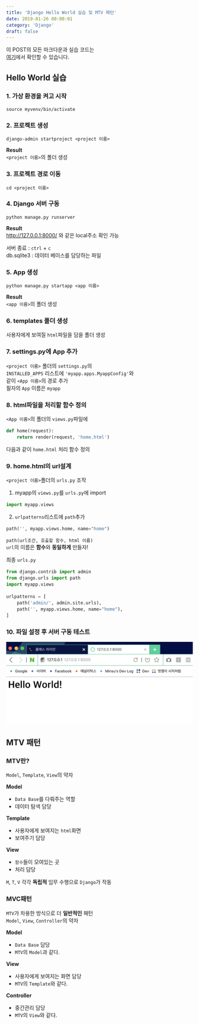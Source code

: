 ```yaml
---
title: 'Django Hello World 실습 및 MTV 패턴'
date: 2019-01-26 00:00:01
category: 'Django'
draft: false
---
```


이 POST의 모든 마크다운과 실습 코드는<br/>
[여기](https://github.com/LikeLionSCH/LikeLion_Study_Summary)에서 확인할 수 있습니다.

## Hello World 실습

### 1. 가상 환경을 켜고 시작

```
source myvenv/bin/activate
```

### 2. 프로젝트 생성

```
django-admin startproject <project 이름>
```

**Result**<br/>
`<project 이름>`의 폴더 생성

### 3. 프로젝트 경로 이동

```
cd <project 이름>
```

### 4. Django 서버 구동

```
python manage.py runserver
```

**Result**<br/>
http://127.0.0.1:8000/ 와 같은 local주소 확인 가능

서버 종료 : `ctrl` + `c`<br/>
db.sqlite3 : 데이터 베이스를 담당하는 파일<br/>

### 5. App 생성

```
python manage.py startapp <app 이름>
```

**Result**<br/>
`<app 이름>`의 폴더 생성

### 6. templates 폴더 생성<br/>

사용자에게 보여질 `html`파일을 담을 폴더 생성

### 7. settings.py에 App 추가

`<project 이름>` 폴더의 `settings.py`의<br/>
`INSTALLED_APPS` 리스트에 `'myapp.apps.MyappConfig'`와<br/>
같이 `<App 이름>`의 경로 추가<br/>
필자의 `App` 이름은 `myapp`

### 8. html파일을 처리할 함수 정의<br/>

`<App 이름>`의 폴더의 `views.py`파일에

```python
def home(request):
    return render(request, 'home.html')
```

다음과 같이 `home.html` 처리 함수 정의

### 9. home.html의 url설계

`<project 이름>`폴더의 `urls.py` 조작

1. myapp의 `views.py`를 `urls.py`에 import

```python
import myapp.views
```

2. `urlpatterns`리스트에 `path`추가

```python
path('', myapp.views.home, name="home")
```

`path(url조건, 호출할 함수, html 이름)`<br/>
`url`의 이름은 **함수**와 **동일하게** 만들자!

최종 `urls.py`

```python
from django.contrib import admin
from django.urls import path
import myapp.views

urlpatterns = [
    path('admin/', admin.site.urls),
    path('', myapp.views.home, name="home"),
]
```

### 10. 파일 설정 후 서버 구동 테스트<br/>

<img src="./images/2019-01-26/1.png" width="600" height="auto">

## MTV 패턴

### MTV란?

`Model`, `Template`, `View`의 약자<br/>

**Model**

- `Data Base`를 다뤄주는 역할
- 데이터 탐색 담당

**Template**

- 사용자에게 보여지는 `html`화면
- 보여주기 담당

**View**

- `함수`들이 모여있는 곳
- 처리 담당

`M`, `T`, `V` 각각 **독립적** 임무 수행으로 `Django`가 작동

### MVC패턴

`MTV`가 차용한 방식으로 더 **일반적인** 패턴<br/>
`Model`, `View`, `Controller`의 약자

**Model**

- `Data Base` 담당
- `MTV`의 `Model`과 같다.

**View**

- 사용자에게 보여지는 화면 담당
- `MTV`의 `Template`와 같다.

**Controller**

- 중간관리 담당
- `MTV`의 `View`와 같다.
